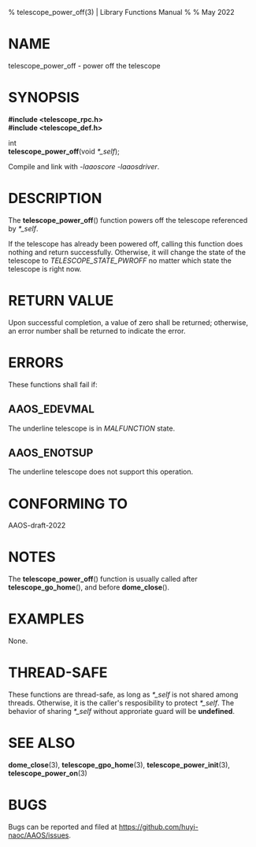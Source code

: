 % telescope\_power\_off(3) | Library Functions Manual
%
% May 2022

NAME
====

telescope\_power\_off - power off the telescope

SYNOPSIS
========

**#include <telescope_rpc.h>**  
**#include <telescope_def.h>**

int  
**telescope_power_off**(void *\*\_self*);

Compile and link with *-laaoscore* *-laaosdriver*.

DESCRIPTION
===========

The **telescope_power_off**() function powers off the telescope referenced by *\*\_self*.   

If the telescope has already been powered off, calling this function does nothing and return successfully. Otherwise, it will change the state of the telescope to *TELESCOPE_STATE_PWROFF* no matter which state the telescope is right now. 

RETURN VALUE
============

Upon successful completion, a value of zero shall be returned; otherwise, an error number shall be returned to indicate the error.

ERRORS
======

These functions shall fail if:

AAOS\_EDEVMAL
------------

The underline telescope is in *MALFUNCTION* state.

AAOS\_ENOTSUP
------------

The underline telescope does not support this operation.

CONFORMING TO
=============

AAOS-draft-2022

NOTES
=====

The **telescope_power_off**() function is usually called after **telescope_go_home**(), and before **dome_close**().

EXAMPLES
========

None.

THREAD-SAFE
===========

These functions are thread-safe, as long as *\*\_self* is not shared among threads. Otherwise, it is the caller's resposibility to protect *\*\_self*. The behavior of sharing *\*\_self* without approriate guard will be **undefined**.

SEE ALSO
========

**dome_close**(3), **telescope_gpo_home**(3), **telescope_power_init**(3), **telescope_power_on**(3)

BUGS
====

Bugs can be reported and filed at https://github.com/huyi-naoc/AAOS/issues.


